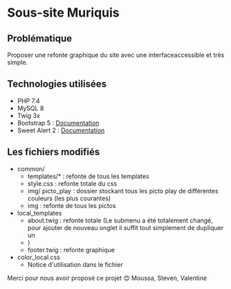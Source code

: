 # Sous-site Muriquis 

## Problématique 

Proposer une refonte graphique du site avec une interfaceaccessible et très simple. 

## Technologies utilisées

- PHP 7.4
- MySQL 8
- Twig 3x
- Bootstrap 5 : [Documentation](https://getbootstrap.com/docs/5.0/getting-started/introduction/)
- Sweet Alert 2 : [Documentation](https://sweetalert2.github.io/)

## Les fichiers modifiés

- common/
    - templates/* : refonte de tous les templates
    - style.css : refonte totale du css
    - img/ picto_play : dossier stockant tous les picto play de différentes couleurs (les plus courantes)
    - img : refonte de tous les pictos
- local_templates
    - about.twig : refonte totale (Le submenu a été totalement changé, pour ajouter de nouveau onglet il suffit tout simplement de dupliquer un <li>)
    - footer.twig : refonte graphique
- color_local.css
    - Notice d'utilisation dans le fichier


Merci pour nous avoir proposé ce projet 😊
Moussa, Steven, Valentine 
